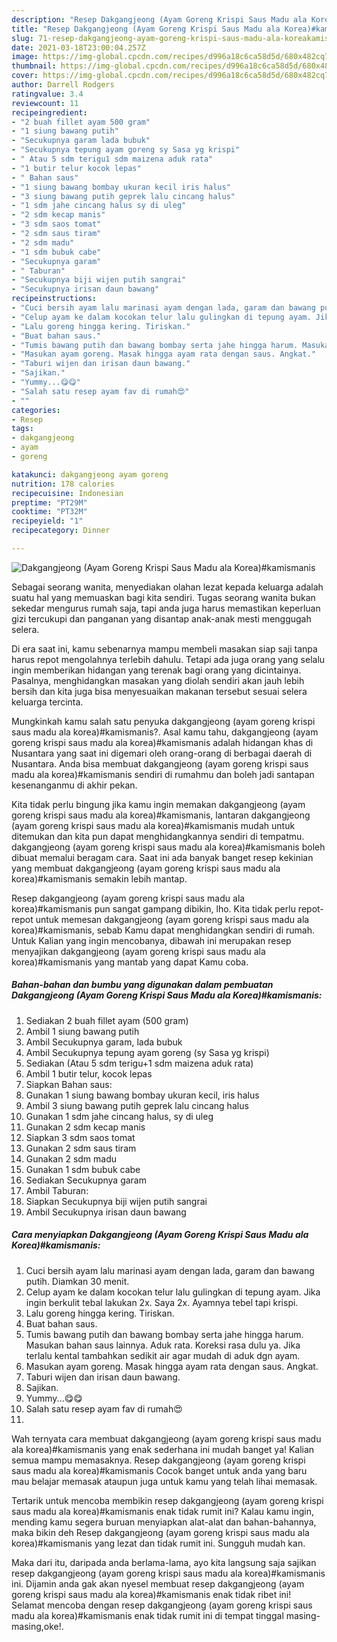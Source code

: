 ```yaml
---
description: "Resep Dakgangjeong (Ayam Goreng Krispi Saus Madu ala Korea)#kamismanis Sederhana Untuk Jualan"
title: "Resep Dakgangjeong (Ayam Goreng Krispi Saus Madu ala Korea)#kamismanis Sederhana Untuk Jualan"
slug: 71-resep-dakgangjeong-ayam-goreng-krispi-saus-madu-ala-koreakamismanis-sederhana-untuk-jualan
date: 2021-03-18T23:00:04.257Z
image: https://img-global.cpcdn.com/recipes/d996a18c6ca58d5d/680x482cq70/dakgangjeong-ayam-goreng-krispi-saus-madu-ala-koreakamismanis-foto-resep-utama.jpg
thumbnail: https://img-global.cpcdn.com/recipes/d996a18c6ca58d5d/680x482cq70/dakgangjeong-ayam-goreng-krispi-saus-madu-ala-koreakamismanis-foto-resep-utama.jpg
cover: https://img-global.cpcdn.com/recipes/d996a18c6ca58d5d/680x482cq70/dakgangjeong-ayam-goreng-krispi-saus-madu-ala-koreakamismanis-foto-resep-utama.jpg
author: Darrell Rodgers
ratingvalue: 3.4
reviewcount: 11
recipeingredient:
- "2 buah fillet ayam 500 gram"
- "1 siung bawang putih"
- "Secukupnya garam lada bubuk"
- "Secukupnya tepung ayam goreng sy Sasa yg krispi"
- " Atau 5 sdm terigu1 sdm maizena aduk rata"
- "1 butir telur kocok lepas"
- " Bahan saus"
- "1 siung bawang bombay ukuran kecil iris halus"
- "3 siung bawang putih geprek lalu cincang halus"
- "1 sdm jahe cincang halus sy di uleg"
- "2 sdm kecap manis"
- "3 sdm saos tomat"
- "2 sdm saus tiram"
- "2 sdm madu"
- "1 sdm bubuk cabe"
- "Secukupnya garam"
- " Taburan"
- "Secukupnya biji wijen putih sangrai"
- "Secukupnya irisan daun bawang"
recipeinstructions:
- "Cuci bersih ayam lalu marinasi ayam dengan lada, garam dan bawang putih. Diamkan 30 menit."
- "Celup ayam ke dalam kocokan telur lalu gulingkan di tepung ayam. Jika ingin berkulit tebal lakukan 2x. Saya 2x. Ayamnya tebel tapi krispi."
- "Lalu goreng hingga kering. Tiriskan."
- "Buat bahan saus."
- "Tumis bawang putih dan bawang bombay serta jahe hingga harum. Masukan bahan saus lainnya. Aduk rata. Koreksi rasa dulu ya. Jika terlalu kental tambahkan sedikit air agar mudah di aduk dgn ayam."
- "Masukan ayam goreng. Masak hingga ayam rata dengan saus. Angkat."
- "Taburi wijen dan irisan daun bawang."
- "Sajikan."
- "Yummy...😋😋"
- "Salah satu resep ayam fav di rumah😍"
- ""
categories:
- Resep
tags:
- dakgangjeong
- ayam
- goreng

katakunci: dakgangjeong ayam goreng 
nutrition: 178 calories
recipecuisine: Indonesian
preptime: "PT29M"
cooktime: "PT32M"
recipeyield: "1"
recipecategory: Dinner

---
```



![Dakgangjeong (Ayam Goreng Krispi Saus Madu ala Korea)#kamismanis](https://img-global.cpcdn.com/recipes/d996a18c6ca58d5d/680x482cq70/dakgangjeong-ayam-goreng-krispi-saus-madu-ala-koreakamismanis-foto-resep-utama.jpg)

Sebagai seorang wanita, menyediakan olahan lezat kepada keluarga adalah suatu hal yang memuaskan bagi kita sendiri. Tugas seorang  wanita bukan sekedar mengurus rumah saja, tapi anda juga harus memastikan keperluan gizi tercukupi dan panganan yang disantap anak-anak mesti menggugah selera.

Di era  saat ini, kamu sebenarnya mampu membeli masakan siap saji tanpa harus repot mengolahnya terlebih dahulu. Tetapi ada juga orang yang selalu ingin memberikan hidangan yang terenak bagi orang yang dicintainya. Pasalnya, menghidangkan masakan yang diolah sendiri akan jauh lebih bersih dan kita juga bisa menyesuaikan makanan tersebut sesuai selera keluarga tercinta. 



Mungkinkah kamu salah satu penyuka dakgangjeong (ayam goreng krispi saus madu ala korea)#kamismanis?. Asal kamu tahu, dakgangjeong (ayam goreng krispi saus madu ala korea)#kamismanis adalah hidangan khas di Nusantara yang saat ini digemari oleh orang-orang di berbagai daerah di Nusantara. Anda bisa membuat dakgangjeong (ayam goreng krispi saus madu ala korea)#kamismanis sendiri di rumahmu dan boleh jadi santapan kesenanganmu di akhir pekan.

Kita tidak perlu bingung jika kamu ingin memakan dakgangjeong (ayam goreng krispi saus madu ala korea)#kamismanis, lantaran dakgangjeong (ayam goreng krispi saus madu ala korea)#kamismanis mudah untuk ditemukan dan kita pun dapat menghidangkannya sendiri di tempatmu. dakgangjeong (ayam goreng krispi saus madu ala korea)#kamismanis boleh dibuat memalui beragam cara. Saat ini ada banyak banget resep kekinian yang membuat dakgangjeong (ayam goreng krispi saus madu ala korea)#kamismanis semakin lebih mantap.

Resep dakgangjeong (ayam goreng krispi saus madu ala korea)#kamismanis pun sangat gampang dibikin, lho. Kita tidak perlu repot-repot untuk memesan dakgangjeong (ayam goreng krispi saus madu ala korea)#kamismanis, sebab Kamu dapat menghidangkan sendiri di rumah. Untuk Kalian yang ingin mencobanya, dibawah ini merupakan resep menyajikan dakgangjeong (ayam goreng krispi saus madu ala korea)#kamismanis yang mantab yang dapat Kamu coba.

<!--inarticleads1-->

##### Bahan-bahan dan bumbu yang digunakan dalam pembuatan Dakgangjeong (Ayam Goreng Krispi Saus Madu ala Korea)#kamismanis:

1. Sediakan 2 buah fillet ayam (500 gram)
1. Ambil 1 siung bawang putih
1. Ambil Secukupnya garam, lada bubuk
1. Ambil Secukupnya tepung ayam goreng (sy Sasa yg krispi)
1. Sediakan  (Atau 5 sdm terigu+1 sdm maizena aduk rata)
1. Ambil 1 butir telur, kocok lepas
1. Siapkan  Bahan saus:
1. Gunakan 1 siung bawang bombay ukuran kecil, iris halus
1. Ambil 3 siung bawang putih geprek lalu cincang halus
1. Gunakan 1 sdm jahe cincang halus, sy di uleg
1. Gunakan 2 sdm kecap manis
1. Siapkan 3 sdm saos tomat
1. Gunakan 2 sdm saus tiram
1. Gunakan 2 sdm madu
1. Gunakan 1 sdm bubuk cabe
1. Sediakan Secukupnya garam
1. Ambil  Taburan:
1. Siapkan Secukupnya biji wijen putih sangrai
1. Ambil Secukupnya irisan daun bawang




<!--inarticleads2-->

##### Cara menyiapkan Dakgangjeong (Ayam Goreng Krispi Saus Madu ala Korea)#kamismanis:

1. Cuci bersih ayam lalu marinasi ayam dengan lada, garam dan bawang putih. Diamkan 30 menit.
1. Celup ayam ke dalam kocokan telur lalu gulingkan di tepung ayam. Jika ingin berkulit tebal lakukan 2x. Saya 2x. Ayamnya tebel tapi krispi.
1. Lalu goreng hingga kering. Tiriskan.
1. Buat bahan saus.
1. Tumis bawang putih dan bawang bombay serta jahe hingga harum. Masukan bahan saus lainnya. Aduk rata. Koreksi rasa dulu ya. Jika terlalu kental tambahkan sedikit air agar mudah di aduk dgn ayam.
1. Masukan ayam goreng. Masak hingga ayam rata dengan saus. Angkat.
1. Taburi wijen dan irisan daun bawang.
1. Sajikan.
1. Yummy...😋😋
1. Salah satu resep ayam fav di rumah😍
1. 




Wah ternyata cara membuat dakgangjeong (ayam goreng krispi saus madu ala korea)#kamismanis yang enak sederhana ini mudah banget ya! Kalian semua mampu memasaknya. Resep dakgangjeong (ayam goreng krispi saus madu ala korea)#kamismanis Cocok banget untuk anda yang baru mau belajar memasak ataupun juga untuk kamu yang telah lihai memasak.

Tertarik untuk mencoba membikin resep dakgangjeong (ayam goreng krispi saus madu ala korea)#kamismanis enak tidak rumit ini? Kalau kamu ingin, mending kamu segera buruan menyiapkan alat-alat dan bahan-bahannya, maka bikin deh Resep dakgangjeong (ayam goreng krispi saus madu ala korea)#kamismanis yang lezat dan tidak rumit ini. Sungguh mudah kan. 

Maka dari itu, daripada anda berlama-lama, ayo kita langsung saja sajikan resep dakgangjeong (ayam goreng krispi saus madu ala korea)#kamismanis ini. Dijamin anda gak akan nyesel membuat resep dakgangjeong (ayam goreng krispi saus madu ala korea)#kamismanis enak tidak ribet ini! Selamat mencoba dengan resep dakgangjeong (ayam goreng krispi saus madu ala korea)#kamismanis enak tidak rumit ini di tempat tinggal masing-masing,oke!.

